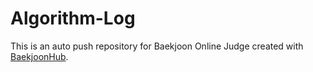 # Algorithm-Log
This is an auto push repository for Baekjoon Online Judge created with [BaekjoonHub](https://github.com/BaekjoonHub/BaekjoonHub).
